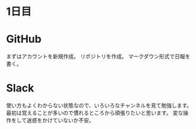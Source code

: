 # 1日目

# GitHub
まずはアカウントを新規作成。
リポジトリを作成。
マークダウン形式で日報を書く。

# Slack
使い方もよくわからない状態なので、いろいろなチャンネルを見て勉強します。
最初は覚えることが多いので慣れるところから頑張りたいと思います。
変な操作をして迷惑をかけていないか不安。
